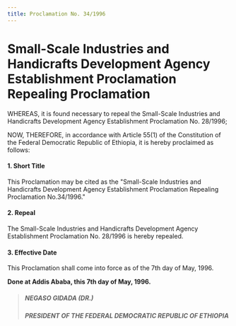 ```yaml
---
title: Proclamation No. 34/1996
---
```


# Small-Scale Industries and Handicrafts Development Agency Establishment Proclamation Repealing Proclamation

WHEREAS, it is found necessary to repeal the Small-Scale Industries and Handicrafts Development Agency Establishment Proclamation No. 28/1996;

NOW, THEREFORE, in accordance with Article 55(1) of the Constitution of the Federal Democratic Republic of Ethiopia, it is hereby proclaimed as follows:

#### 1. Short Title

This Proclamation may be cited as the "Small-Scale Industries and Handicrafts Development Agency Establishment Proclamation Repealing Proclamation No.34/1996."

#### 2. Repeal

The Small-Scale Industries and Handicrafts Development Agency Establishment Proclamation No. 28/1996 is hereby repealed.

#### 3. Effective Date

This Proclamation shall come into force as of the 7th day of May, 1996.

**Done at Addis Ababa, this 7th day of May, 1996.**

> ##### NEGASO GIDADA (DR.)
>
> ##### PRESIDENT OF THE FEDERAL DEMOCRATIC REPUBLIC OF ETHIOPIA